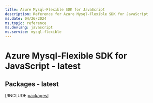 ```yaml
---
title: Azure Mysql-Flexible SDK for JavaScript
description: Reference for Azure Mysql-Flexible SDK for JavaScript
ms.date: 04/26/2024
ms.topic: reference
ms.devlang: javascript
ms.service: mysql-flexible
---
```

# Azure Mysql-Flexible SDK for JavaScript - latest
## Packages - latest
[!INCLUDE [packages](mysql-flexible-index.md)]